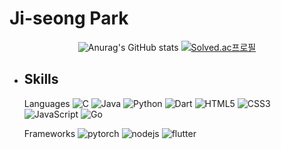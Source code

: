 # Ji-seong Park

<div align="center">

  ![Anurag's GitHub stats](https://github-readme-stats.vercel.app/api?username=jijiseong&show_icons=true&theme=radical)
  [![Solved.ac프로필](http://mazassumnida.wtf/api/generate_badge?boj=qkrwl5036)](https://solved.ac/qkrwl5036)
  
</div>


- ## Skills
  Languages
  <img alt="C" src="https://img.shields.io/badge/C-A8B9CC.svg?logo=C&logoColor=white"/>
  <img alt="Java"  src="https://img.shields.io/badge/Java-007396?logo=OpenJDK&logoColor=white"/>
  <img alt="Python" src="https://img.shields.io/badge/python-3776AB.svg?logo=Python&logoColor=white"/>
  <img alt="Dart" src="https://img.shields.io/badge/dart-0175C2.svg?logo=dart&logoColor=white"/>
  <img alt="HTML5" src="https://img.shields.io/badge/HTML5-E34F26?logo=HTML5&logoColor=white"/>
  <img alt="CSS3" src="https://img.shields.io/badge/CSS3-1572B6?logo=CSS3&logoColor=white"/> 
  <img alt="JavaScript" src="https://img.shields.io/badge/JavaScript-F7DF1E?logo=JavaScript&logoColor=white"/>
  <img alt="Go" src="https://img.shields.io/badge/Go-00ADD8?logo=Go&logoColor=white"/>
  <br>
  
  Frameworks
  <img alt="pytorch" src="https://img.shields.io/badge/pytorch-EE4C2C.svg?logo=pytorch&logoColor=white"/> 
  <img alt="nodejs" src="https://img.shields.io/badge/NodeJs-339933?logo=Node.js&logoColor=white"/> 
  <img alt="flutter" src="https://img.shields.io/badge/flutter-02569B.svg?logo=flutter&logoColor=white"/>
  
  
  
